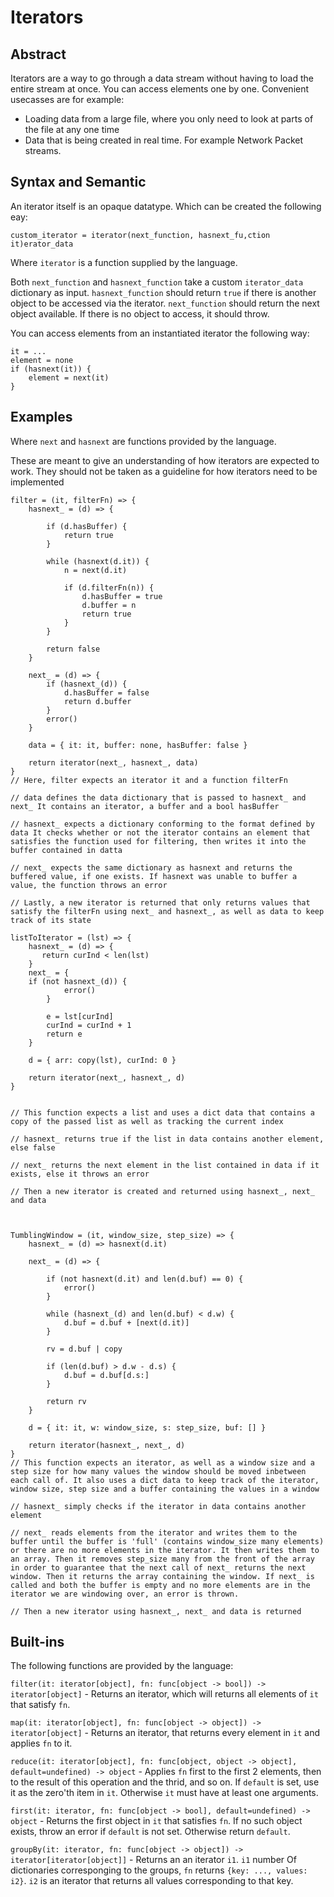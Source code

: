 # Iterators

## Abstract
Iterators are a way to go through a data stream without having to load the entire stream at once.
You can access elements one by one. Convenient usecasses are for example:
- Loading data from a large file, where you only need to look at parts of the file at any one time
- Data that is being created in real time. For example Network Packet streams.


## Syntax and Semantic
An iterator itself is an opaque datatype. Which can be created the following eay:

```
custom_iterator = iterator(next_function, hasnext_fu,ction it)erator_data
```
Where `iterator` is a function supplied by the language.

Both `next_function` and `hasnext_function` take a custom `iterator_data` dictionary as input.
`hasnext_function` should return `true` if there is another object to be accessed via the iterator. `next_function` should return the next object available. If there is no object to access, it should throw.

You can access elements from an instantiated iterator the following way:

```
it = ...
element = none
if (hasnext(it)) {
    element = next(it)
}
```

## Examples

Where `next` and `hasnext` are functions provided by the language.

These are meant to give an understanding of how iterators are expected to work. 
They should not be taken as a guideline for how iterators need to be implemented

```
filter = (it, filterFn) => {
    hasnext_ = (d) => {
    
        if (d.hasBuffer) {
            return true
        }
        
        while (hasnext(d.it)) {
            n = next(d.it)
            
            if (d.filterFn(n)) {
                d.hasBuffer = true
                d.buffer = n
                return true
            }
        }
        
        return false
    }
    
    next_ = (d) => {
        if (hasnext_(d)) {
            d.hasBuffer = false
            return d.buffer
        }
        error()
    }
    
    data = { it: it, buffer: none, hasBuffer: false }

    return iterator(next_, hasnext_, data)
}
// Here, filter expects an iterator it and a function filterFn

// data defines the data dictionary that is passed to hasnext_ and next_ It contains an iterator, a buffer and a bool hasBuffer

// hasnext_ expects a dictionary conforming to the format defined by data It checks whether or not the iterator contains an element that satisfies the function used for filtering, then writes it into the buffer contained in datta

// next_ expects the same dictionary as hasnext and returns the buffered value, if one exists. If hasnext was unable to buffer a value, the function throws an error

// Lastly, a new iterator is returned that only returns values that satisfy the filterFn using next_ and hasnext_, as well as data to keep track of its state

listToIterator = (lst) => {
    hasnext_ = (d) => {
       return curInd < len(lst) 
    }
    next_ = {
    if (not hasnext_(d)) {
            error()
        }
    
        e = lst[curInd]
        curInd = curInd + 1
        return e
    }
    
    d = { arr: copy(lst), curInd: 0 }
    
    return iterator(next_, hasnext_, d)
}


// This function expects a list and uses a dict data that contains a copy of the passed list as well as tracking the current index

// hasnext_ returns true if the list in data contains another element, else false

// next_ returns the next element in the list contained in data if it exists, else it throws an error

// Then a new iterator is created and returned using hasnext_, next_ and data



TumblingWindow = (it, window_size, step_size) => {
    hasnext_ = (d) => hasnext(d.it)
    
    next_ = (d) => {
    
        if (not hasnext(d.it) and len(d.buf) == 0) {
            error()
        }
    
        while (hasnext_(d) and len(d.buf) < d.w) {
            d.buf = d.buf + [next(d.it)]
        }
        
        rv = d.buf | copy
        
        if (len(d.buf) > d.w - d.s) {
            d.buf = d.buf[d.s:]
        }
        
        return rv
    }
    
    d = { it: it, w: window_size, s: step_size, buf: [] }
    
    return iterator(hasnext_, next_, d)
}
// This function expects an iterator, as well as a window size and a step size for how many values the window should be moved inbetween each call of. It also uses a dict data to keep track of the iterator, window size, step size and a buffer containing the values in a window

// hasnext_ simply checks if the iterator in data contains another element

// next_ reads elements from the iterator and writes them to the buffer until the buffer is 'full' (contains window_size many elements) or there are no more elements in the iterator. It then writes them to an array. Then it removes step_size many from the front of the array in order to guarantee that the next call of next_ returns the next window. Then it returns the array containing the window. If next_ is called and both the buffer is empty and no more elements are in the iterator we are windowing over, an error is thrown.

// Then a new iterator using hasnext_, next_ and data is returned

```
## Built-ins

The following functions are provided by the language:

`filter(it: iterator[object], fn: func[object -> bool]) -> iterator[object]` - Returns an iterator, which will returns all elements of `it` that satisfy `fn`.

`map(it: iterator[object], fn: func[object -> object]) -> iterator[object]` - Returns an iterator, that returns every element in `it` and applies `fn` to it.

`reduce(it: iterator[object], fn: func[object, object -> object], default=undefined) -> object` - Applies `fn` first to the first 2 elements, then to the result of this operation and the thrid, and so on. If `default` is set, use it as the zero'th item in `it`. Otherwise `it` must have at least one arguments. 

`first(it: iterator, fn: func[object -> bool], default=undefined) -> object` - Returns the first object in `it` that satisfies `fn`. If no such object exists, throw an error if `default` is not set. Otherwise return `default`.

`groupBy(it: iterator, fn: func[object -> object]) -> iterator[iterator[object]]` - Returns an an iterator `i1`. `i1` number Of dictionaries corresponging to the groups, `fn` returns `{key: ..., values: i2}`. `i2` is an iterator that returns all values corresponding to that key.